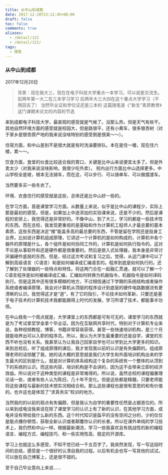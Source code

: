 ```yaml
---
title: 从中山到成都
date: 2017-12-20T23:12:45+08:00
draft: false
toc: false
comments: true
aliases:
  - /detail/122
  - /detail/122/
tags:
  - 随笔
---
```


### 从中山到成都

2017年12月20日

> 背景：现在我大三，现在在电子科技大学重点一本学习，可以说是交流生。
> 前两年第一大二在三本学习学习
> 后两年大三大四在这个重点大学学习（不用回去了）
> 当然毕业证和学位证还是三本的
> 这篇随笔是《“新生”素质教育》这门课期末论文的内容的节选


来到成都电子科技大学，最直观的感受就是气候了。没那么热，但是天气有些干。其他自然环境方面的感受就是校园大，但是路很平，还有小黄车，很多银杏树（对于家乡是银杏原产地的我来说没啥特别的感受倒是很臭～～）。

住宿方面，和中山差别不是很大就是有时洗澡要排队。本在是住一楼，现在住六楼，累～～。

饮食方面，食堂的伙食比较适合我的胃口，关键是比中山来说便宜太多了。但是外卖太少（对我来说没啥影响，我很少吃外卖）。
校内出行方面比中山选择更多。中山学校全是坡，根本无法骑车，而在这，可以步行、可以骑单车、可以做摆渡车。

当然要多买一些冬衣了。

环境、衣食住行的感受就是这些，总体还是比中山好一些的。


在学习方面，首是课堂学习方面。从数量上来说，似乎是比中山的课程少，实际上那是最初的感受。但是，如果加上中途添加的实验课来说，还是不少的。然后是课程的安排上，我觉得还是非常好的。不像中山，到了大三，学习的都是一些技术性的东西。而在总校，我发现更重视的是基础和作为计算机工程师人才最总要的基本素质，这些东西是决定“楼”能盖多高的最总要的东西，不管是留在学院还是投身工业界。比如说计算机组成原理，它讲述一个计算机的是如何构成的，计算机中各个器件的原理是什么，各个组件是如何协同工作的，计算机是如何执行指令的。这对不论是从事软件和还是硬件都是很重要的。然后是嵌入式处理器，我本身是非常讨厌偏硬件底层的东西，但是，经过这次考试和复习之后。觉得，从这门课中可以了解到高级语言（C语言）和是如何编译成汇编语言的。程序到底是如何执行的。还了解到了处理器的一些特点和特性。将这两门合在一起融汇贯通，就可以了解一个C语言程序是如何被编译成汇编，汇编如何转换为机器指令，机器指令是如何译码执行。但是这其中还有很多模糊的地方，不过相信通过下学期的系统结构或者操作系统或者编译原理，我会对计算机从顶层的程序设计到底层的硬件电路数据流有更清晰的认识。我觉得这才是“道”，有了它的指引，不论技术如何革新，只要还是基于电子技术的计算机技术我都能跟得上时代的发展，学习所谓了技术，都能事半功倍。

在中山我有一个观点就是，大学课堂上的东西都是可有可无的，课堂学习的东西就是为了考试拿奖学金拿个毕业证。因为在互联网共享时代，特别对于计算机专业来说，各种视频教程，博客，书籍非常容易获得。甚至一些快速培训机构，是三个月就能培养出可以入职的程序员。所以，我认为大学生最重要的还是自学，课堂的东西不听也没有关系。我甚至认为让我自己回家自学也可以学到比大学更多的知识。来到总校后，听了组成原理的课后，我才发现我以前的认识是有失偏颇的。组成原理老师的话惊醒了我，她的话大概的意思就是我们大学生和外面培训机构出来的学生最大的区别是什么，就是对计算机体系结构这个复杂的系统有一个整体的从顶到下的系统的认识。而这些内容，培训机构是不会讲的，因为这不会带来立即的经济效益。所以说对于这种类型的课程是非常难得的。所以说，虽然总校的课程偏重理论话一些，或者有些人认为陈旧，几十年不变化。但是这些都是精髓，只要老师能将这些课程与最新的技术想实况相结合和。那么这些课程也是很有意思的和有价值的。也许这也是体现了“求真务实”校训的地方。

当然我的的以前的观点有失偏颇，但是我认为自学的重要性任然是占据首位的。所以来到成电没我来说在除了课堂学习的认识上有了新的认识，在其他学习方面，成电并没有带给我什么新的东西。这个时代知识是扁平的没有空间之分的，少的仅仅是能点播你顿悟，获取全新认识或者颠覆你认识的长者。所以在课外单纯的学习技术上，我仍然和中山一样。根据最新潮流，学习一些我喜欢且有挑战性的新的编程语言、编程方式、编程技巧、和一些实用性高、稳定的开源库。

学习上也就这么多感受，不知不觉已经一千五百字了。我突然发现，写一写这段时间的总结，感受是一个很好的认清自我的过程。以后有机会也写一写其他的试试。可以放在自己博客上，还是很不错的。

至于自己毕业意向上来说......
